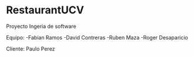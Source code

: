 # RestaurantUCV
Proyecto Ingeria de software

Equipo:
-Fabian Ramos
-David Contreras
-Ruben Maza
-Roger Desaparicio

Cliente: Paulo Perez
